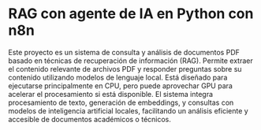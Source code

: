 # RAG con agente de IA en Python con n8n
Este proyecto es un sistema de consulta y análisis de documentos PDF basado en técnicas de recuperación de información (RAG). Permite extraer el contenido relevante de archivos PDF y responder preguntas sobre su contenido utilizando modelos de lenguaje local. Está diseñado para ejecutarse principalmente en CPU, pero puede aprovechar GPU para acelerar el procesamiento si está disponible. El sistema integra procesamiento de texto, generación de embeddings, y consultas con modelos de inteligencia artificial locales, facilitando un análisis eficiente y accesible de documentos académicos o técnicos.
